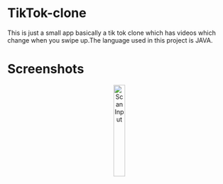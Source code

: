 # TikTok-clone
This is just a small app basically a tik tok clone which has videos which change when you swipe up.The language used in this project is JAVA.

# Screenshots
<div align="center">

<a href="https://user-images.githubusercontent.com/74149479/120062358-aed5e900-c016-11eb-9768-a305165d3b65.png" />
<img width="23%" src="https://user-images.githubusercontent.com/74149479/120062358-aed5e900-c016-11eb-9768-a305165d3b65.png" alt="Scan Input" title="Scan Input"></img>

